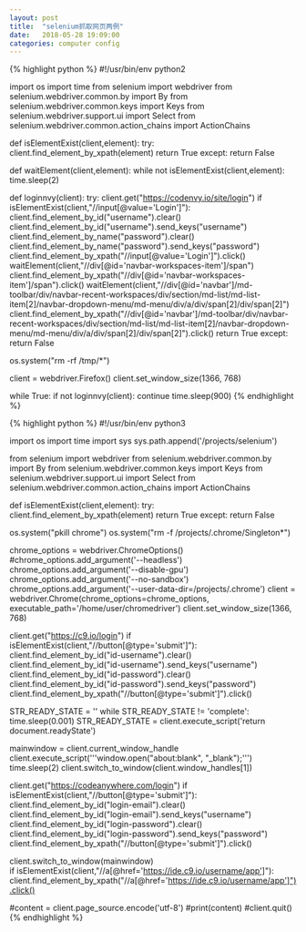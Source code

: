 ```yaml
---
layout: post
title:  "selenium抓取网页两例"
date:   2018-05-28 19:09:00
categories: computer config
---
```


{% highlight python %}
#!/usr/bin/env python2

import os
import time
from selenium import webdriver
from selenium.webdriver.common.by import By
from selenium.webdriver.common.keys import Keys
from selenium.webdriver.support.ui import Select
from selenium.webdriver.common.action_chains import ActionChains

def isElementExist(client,element):
    try:
        client.find_element_by_xpath(element)
        return True
    except:
        return False
        
def waitElement(client,element):
    while not isElementExist(client,element):
        time.sleep(2)

def loginnvy(client):
    try:
        client.get("https://codenvy.io/site/login")
        if isElementExist(client,"//input[@value='Login']"):
            client.find_element_by_id("username").clear()
            client.find_element_by_id("username").send_keys("username")
            client.find_element_by_name("password").clear()
            client.find_element_by_name("password").send_keys("password")
            client.find_element_by_xpath("//input[@value='Login']").click()
        waitElement(client,"//div[@id='navbar-workspaces-item']/span")
        client.find_element_by_xpath("//div[@id='navbar-workspaces-item']/span").click()
        waitElement(client,"//div[@id='navbar']/md-toolbar/div/navbar-recent-workspaces/div/section/md-list/md-list-item[2]/navbar-dropdown-menu/md-menu/div/a/div/span[2]/div/span[2]")
        client.find_element_by_xpath("//div[@id='navbar']/md-toolbar/div/navbar-recent-workspaces/div/section/md-list/md-list-item[2]/navbar-dropdown-menu/md-menu/div/a/div/span[2]/div/span[2]").click()
        return True
    except:
        return False
        
os.system("rm -rf /tmp/*")

client = webdriver.Firefox()
client.set_window_size(1366, 768)

while True:
    if not loginnvy(client):
        continue
    time.sleep(900)
{% endhighlight %}

{% highlight python %}
#!/usr/bin/env python3

import os
import time
import sys
sys.path.append('/projects/selenium')

from selenium import webdriver
from selenium.webdriver.common.by import By
from selenium.webdriver.common.keys import Keys
from selenium.webdriver.support.ui import Select
from selenium.webdriver.common.action_chains import ActionChains

def isElementExist(client,element):
    try:
        client.find_element_by_xpath(element)
        return True
    except:
        return False
            
os.system("pkill chrome")
os.system("rm -f /projects/.chrome/Singleton*")

chrome_options = webdriver.ChromeOptions()
#chrome_options.add_argument('--headless')
chrome_options.add_argument('--disable-gpu')
chrome_options.add_argument('--no-sandbox')
chrome_options.add_argument('--user-data-dir=/projects/.chrome')
client = webdriver.Chrome(chrome_options=chrome_options, executable_path='/home/user/chromedriver')
client.set_window_size(1366, 768)

client.get("https://c9.io/login")
if isElementExist(client,"//button[@type='submit']"):
    client.find_element_by_id("id-username").clear()
    client.find_element_by_id("id-username").send_keys("username")
    client.find_element_by_id("id-password").clear()
    client.find_element_by_id("id-password").send_keys("password")
    client.find_element_by_xpath("//button[@type='submit']").click()
    
STR_READY_STATE = ''
while STR_READY_STATE != 'complete':
    time.sleep(0.001)
    STR_READY_STATE = client.execute_script('return document.readyState') 
      
mainwindow = client.current_window_handle
client.execute_script('''window.open("about:blank", "_blank");''')
time.sleep(2)
client.switch_to_window(client.window_handles[1])

client.get("https://codeanywhere.com/login")
if isElementExist(client,"//button[@type='submit']"):
    client.find_element_by_id("login-email").clear()
    client.find_element_by_id("login-email").send_keys("username")
    client.find_element_by_id("login-password").clear()
    client.find_element_by_id("login-password").send_keys("password")
    client.find_element_by_xpath("//button[@type='submit']").click()

client.switch_to_window(mainwindow)    
if isElementExist(client,"//a[@href='https://ide.c9.io/username/app']"):
    client.find_element_by_xpath("//a[@href='https://ide.c9.io/username/app']").click()

#content = client.page_source.encode('utf-8')
#print(content)
#client.quit()
{% endhighlight %}
